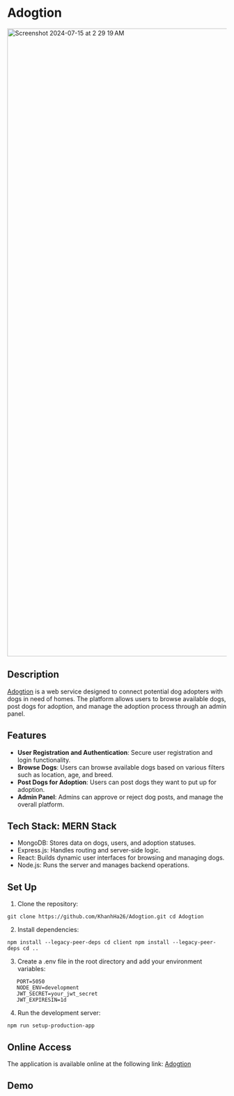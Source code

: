 # Adogtion 

<img width="1440" alt="Screenshot 2024-07-15 at 2 29 19 AM" src="https://github.com/user-attachments/assets/e6e5b67a-d09d-426f-94d9-fbd9a69f1a4f">

## Description
[Adogtion](https://adogtion.onrender.com/) is a web service designed to connect potential dog adopters with dogs in need of homes. The platform allows users to browse available dogs, post dogs for adoption, and manage the adoption process through an admin panel.

## Features
- **User Registration and Authentication**: Secure user registration and login functionality.
- **Browse Dogs**: Users can browse available dogs based on various filters such as location, age, and breed.
- **Post Dogs for Adoption**: Users can post dogs they want to put up for adoption.
- **Admin Panel**: Admins can approve or reject dog posts, and manage the overall platform.

## Tech Stack: MERN Stack
- MongoDB: Stores data on dogs, users, and adoption statuses.
- Express.js: Handles routing and server-side logic.
- React: Builds dynamic user interfaces for browsing and managing dogs.
- Node.js: Runs the server and manages backend operations.

## Set Up
1. Clone the repository:
   
  `git clone https://github.com/KhanhHa26/Adogtion.git
  cd Adogtion`

2. Install dependencies:

  `npm install --legacy-peer-deps
  cd client
  npm install --legacy-peer-deps
  cd ..`
  
3. Create a .env file in the root directory and add your environment variables:

  ```MONGO_URL=your_mongodb_connection_string
     PORT=5050
     NODE_ENV=development
     JWT_SECRET=your_jwt_secret
     JWT_EXPIRESIN=1d
   ```


4. Run the development server:

  `npm run setup-production-app`


## Online Access
The application is available online at the following link: [Adogtion](https://adogtion.onrender.com/)

## Demo

